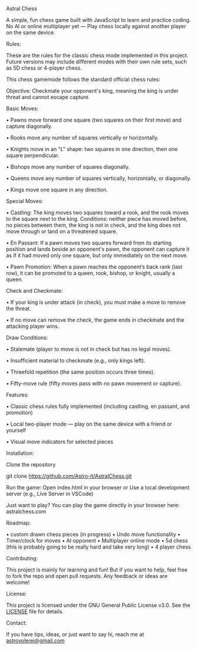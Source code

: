 Astral Chess

A simple, fun chess game built with JavaScript to learn and practice coding. No AI or online multiplayer yet — Play chess locally against another player on the same device.


Rules:

These are the rules for the classic chess mode implemented in this project.
Future versions may include different modes with their own rule sets, such as 5D chess or 4-player chess.

This chess gamemode follows the standard official chess rules:

Objective: Checkmate your opponent's king, meaning the king is under threat and cannot escape capture.

Basic Moves:

• Pawns move forward one square (two squares on their first move) and capture diagonally.

• Rooks move any number of squares vertically or horizontally.

• Knights move in an "L" shape: two squares in one direction, then one square perpendicular.

• Bishops move any number of squares diagonally.

• Queens move any number of squares vertically, horizontally, or diagonally.

• Kings move one square in any direction.

Special Moves:

• Castling: The king moves two squares toward a rook, and the rook moves to the square next to the king. Conditions: neither piece has moved before, no pieces between them, the king is not in check, and the king does not move through or land on a threatened square.

• En Passant: If a pawn moves two squares forward from its starting position and lands beside an opponent's pawn, the opponent can capture it as if it had moved only one square, but only immediately on the next move.

• Pawn Promotion: When a pawn reaches the opponent’s back rank (last row), it can be promoted to a queen, rook, bishop, or knight, usually a queen.

Check and Checkmate:

• If your king is under attack (in check), you must make a move to remove the threat.

• If no move can remove the check, the game ends in checkmate and the attacking player wins.

Draw Conditions:

• Stalemate (player to move is not in check but has no legal moves).

• Insufficient material to checkmate (e.g., only kings left).

• Threefold repetition (the same position occurs three times).

• Fifty-move rule (fifty moves pass with no pawn movement or capture).


Features:

• Classic chess rules fully implemented (including castling, en passant, and promotion)

• Local two-player mode — play on the same device with a friend or yourself

• Visual move indicators for selected pieces


Installation:

Clone the repository

git clone https://github.com/Astro-it/AstralChess.git

Run the game:
Open index.html in your browser
or Use a local development server (e.g., Live Server in VSCode)

Just want to play?
You can play the game directly in your browser here:
astralchess.com

Roadmap:

• custom drawn chess pieces (in progress)
• Undo move functionality
• Timer/clock for moves
• AI opponent
• Multiplayer online mode
• 5d chess (this is probably going to be really hard and take very long)
• 4 player chess


Contributing:

This project is mainly for learning and fun! But if you want to help, feel free to fork the repo and open pull requests. Any feedback or ideas are welcome!


License:

This project is licensed under the GNU General Public License v3.0. See the [LICENSE](LICENSE) file for details.


Contact:

If you have tips, ideas, or just want to say hi, reach me at astrovolerei@gmail.com
